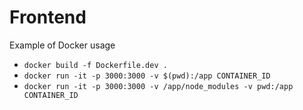 # Frontend
Example of Docker usage

- ```docker build -f Dockerfile.dev . ```
- ```docker run -it -p 3000:3000 -v $(pwd):/app CONTAINER_ID```
- ```docker run -it -p 3000:3000 -v /app/node_modules -v pwd:/app CONTAINER_ID ```